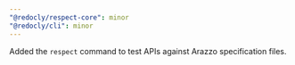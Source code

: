 ```yaml
---
"@redocly/respect-core": minor
"@redocly/cli": minor
---
```


Added the `respect` command to test APIs against Arazzo specification files.
